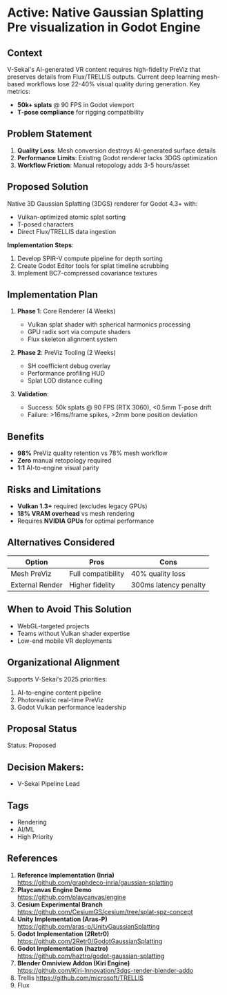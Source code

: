 # Active: Native Gaussian Splatting Pre visualization in Godot Engine

## Context

V-Sekai's AI-generated VR content requires high-fidelity PreViz that preserves details from Flux/TRELLIS outputs. Current deep learning mesh-based workflows lose 22-40% visual quality during generation. Key metrics:

- **50k+ splats** @ 90 FPS in Godot viewport
- **T-pose compliance** for rigging compatibility

## Problem Statement

1. **Quality Loss**: Mesh conversion destroys AI-generated surface details
2. **Performance Limits**: Existing Godot renderer lacks 3DGS optimization
3. **Workflow Friction**: Manual retopology adds 3-5 hours/asset

## Proposed Solution

Native 3D Gaussian Splatting (3DGS) renderer for Godot 4.3+ with:

- Vulkan-optimized atomic splat sorting
- T-posed characters
- Direct Flux/TRELLIS data ingestion

**Implementation Steps**:

1. Develop SPIR-V compute pipeline for depth sorting
2. Create Godot Editor tools for splat timeline scrubbing
3. Implement BC7-compressed covariance textures

## Implementation Plan

1. **Phase 1**: Core Renderer (4 Weeks)

   - Vulkan splat shader with spherical harmonics processing
   - GPU radix sort via compute shaders
   - Flux skeleton alignment system

2. **Phase 2**: PreViz Tooling (2 Weeks)

   - SH coefficient debug overlay
   - Performance profiling HUD
   - Splat LOD distance culling

3. **Validation**:
   - Success: 50k splats @ 90 FPS (RTX 3060), <0.5mm T-pose drift
   - Failure: >16ms/frame spikes, >2mm bone position deviation

## Benefits

- **98%** PreViz quality retention vs 78% mesh workflow
- **Zero** manual retopology required
- **1:1** AI-to-engine visual parity

## Risks and Limitations

- **Vulkan 1.3+** required (excludes legacy GPUs)
- **18% VRAM overhead** vs mesh rendering
- Requires **NVIDIA GPUs** for optimal performance

## Alternatives Considered

| Option          | Pros               | Cons                  |
| --------------- | ------------------ | --------------------- |
| Mesh PreViz     | Full compatibility | 40% quality loss      |
| External Render | Higher fidelity    | 300ms latency penalty |

## When to Avoid This Solution

- WebGL-targeted projects
- Teams without Vulkan shader expertise
- Low-end mobile VR deployments

## Organizational Alignment

Supports V-Sekai's 2025 priorities:

1. AI-to-engine content pipeline
2. Photorealistic real-time PreViz
3. Godot Vulkan performance leadership

## Proposal Status

Status: Proposed <!-- Draft | Proposed | Rejected | Accepted | Deprecated | Superseded by -->

## Decision Makers:

- V-Sekai Pipeline Lead

## Tags

- Rendering
- AI/ML
- High Priority

## References

1. **Reference Implementation (Inria)**  
   https://github.com/graphdeco-inria/gaussian-splatting
2. **Playcanvas Engine Demo**  
   https://github.com/playcanvas/engine
3. **Cesium Experimental Branch**  
   https://github.com/CesiumGS/cesium/tree/splat-spz-concept
4. **Unity Implementation (Aras-P)**  
   https://github.com/aras-p/UnityGaussianSplatting
5. **Godot Implementation (2Retr0)**  
   https://github.com/2Retr0/GodotGaussianSplatting
6. **Godot Implementation (haztro)**  
   https://github.com/haztro/godot-gaussian-splatting
7. **Blender Omniview Addon (Kiri Engine)**  
   https://github.com/Kiri-Innovation/3dgs-render-blender-addo
8. Trellis https://github.com/microsoft/TRELLIS
9. Flux
